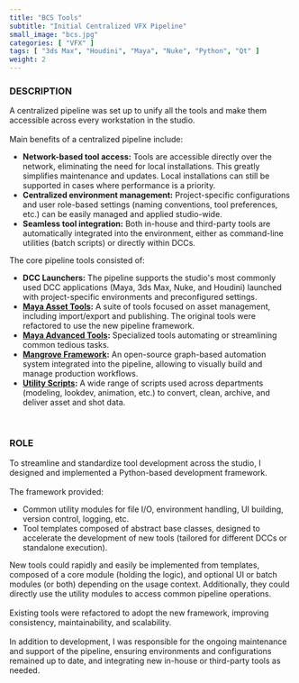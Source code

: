 ```yaml
---
title: "BCS Tools"
subtitle: "Initial Centralized VFX Pipeline"
small_image: "bcs.jpg"
categories: [ "VFX" ]
tags: [ "3ds Max", "Houdini", "Maya", "Nuke", "Python", "Qt" ]
weight: 2
---
```


<h3>DESCRIPTION</h3>
A centralized pipeline was set up to unify all the tools and make them accessible across every workstation in the studio.<br>
<br>
Main benefits of a centralized pipeline include:
<ul>
<li><b>Network-based tool access:</b> Tools are accessible directly over the network, eliminating the need for local installations. This greatly simplifies maintenance and updates. Local installations can still be supported in cases where performance is a priority.</li>
<li><b>Centralized environment management:</b> Project-specific configurations and user role-based settings (naming conventions, tool preferences, etc.) can be easily managed and applied studio-wide.</li>
<li><b>Seamless tool integration:</b> Both in-house and third-party tools are automatically integrated into the environment, either as command-line utilities (batch scripts) or directly within DCCs.</li>
</ul>

The core pipeline tools consisted of:
<ul>
<li><b>DCC Launchers:</b> The pipeline supports the studio's most commonly used DCC applications (Maya, 3ds Max, Nuke, and Houdini) launched with project-specific environments and preconfigured settings.</li>
<li><b><a href="pro/badclay/maya_pipeline">Maya Asset Tools</a>:</b> A suite of tools focused on asset management, including import/export and publishing. The original tools were refactored to use the new pipeline framework.</li>
<li><b><a href="pro/badclay/maya_tools">Maya Advanced Tools</a>:</b> Specialized tools automating or streamlining common tedious tasks.</li>
<li><b><a href="pro/badclay/mangrove">Mangrove Framework</a>:</b> An open-source graph-based automation system integrated into the pipeline, allowing to visually build and manage production workflows.</li>
<li><b><a href="pro/badclay/utilities">Utility Scripts</a>:</b> A wide range of scripts used across departments (modeling, lookdev, animation, etc.) to convert, clean, archive, and deliver asset and shot data.</li>
</ul>
<br>

<h3>ROLE</h3>
To streamline and standardize tool development across the studio, I designed and implemented a Python-based development framework.<br>
<br>
The framework provided:
<ul>
<li>Common utility modules for file I/O, environment handling, UI building, version control, logging, etc.</li>
<li>Tool templates composed of abstract base classes, designed to accelerate the development of new tools (tailored for different DCCs or standalone execution).</li>
</ul>

New tools could rapidly and easily be implemented from templates, composed of a core module (holding the logic), and optional UI or batch modules (or both) depending on the usage context.
Additionally, they could directly use the utility modules to access common pipeline operations.<br>
<br>
Existing tools were refactored to adopt the new framework, improving consistency, maintainability, and scalability.<br>
<br>
In addition to development, I was responsible for the ongoing maintenance and support of the pipeline, ensuring environments and configurations remained up to date, and integrating new in-house or third-party tools as needed.<br>
